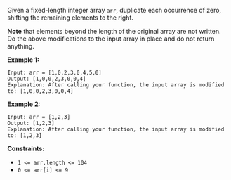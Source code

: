 Given a fixed-length integer array `arr`, duplicate each occurrence of zero, shifting the remaining elements to the right.

**Note** that elements beyond the length of the original array are not written. Do the above modifications to the input array in place and do not return anything.



**Example 1:**

    Input: arr = [1,0,2,3,0,4,5,0]
    Output: [1,0,0,2,3,0,0,4]
    Explanation: After calling your function, the input array is modified to: [1,0,0,2,3,0,0,4]
**Example 2:**

    Input: arr = [1,2,3]
    Output: [1,2,3]
    Explanation: After calling your function, the input array is modified to: [1,2,3]


**Constraints:**

* `1 <= arr.length <= 104`
* `0 <= arr[i] <= 9`